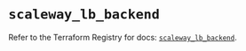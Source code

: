 # `scaleway_lb_backend`

Refer to the Terraform Registry for docs: [`scaleway_lb_backend`](https://registry.terraform.io/providers/scaleway/scaleway/2.53.0/docs/resources/lb_backend).
